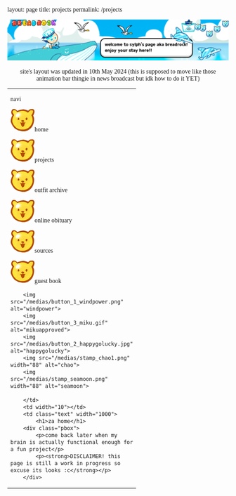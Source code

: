 layout: page
title: projects
permalink: /projects
<!DOCTYPE html>
<html>
<head>
	<title>welcome to the oven</title>
	<link rel="stylesheet" href="webstyle.css">
<style>
	body{
	font-family: cursive;
	background-image: url("medias/bg.jpg");
	}
</style>
</head>
<body>
<center>
<img src="medias/header.png" width="1200">
<p class="news">site's layout was updated in 10th May 2024 (this is supposed to move like those animation bar thingie in news broadcast but idk how to do it YET)</p>




<p>
<table width="1200">
	<tr>
		<td class="stampbox" width="190">
			<p class="navi">navi</p>
		<div class="navigation">
			<p><img src="medias/navi_points.png" class="navipoints" alt="navipoints">home</p>
			<p><img src="medias/navi_points.png" class="navipoints" alt="navipoints">projects</p>
			<p><img src="medias/navi_points.png" class="navipoints" alt="navipoints">outfit archive</p>
			<p><img src="medias/navi_points.png" class="navipoints" alt="navipoints">online obituary</p>
			<p><img src="medias/navi_points.png" class="navipoints" alt="navipoints">sources</p>
			<p><img src="medias/navi_points.png" class="navipoints" alt="navipoints">guest book</p>
		</div>

		<img src="/medias/button_1_windpower.png" alt="windpower">
		<img src="/medias/button_3_miku.gif" alt="mikuapproved">
		<img src="/medias/button_2_happygolucky.jpg" alt="happygolucky">
		<img src="/medias/stamp_chao1.png" width="88" alt="chao">
		<img src="/medias/stamp_seamoon.png" width="88" alt="seamoon">

		</td>
		<td width="10"></td>
		<td class="text" width="1000">
			<h1>za home</h1>
		<div class="pbox">
			<p>come back later when my brain is actually functional enough for a fun project</p>
			<p><strong>DISCLAIMER! this page is still a work in progress so excuse its looks :c</strong></p>
		</div>
</tr>

	
</table>
</p>

</center>
</body>
</html>

